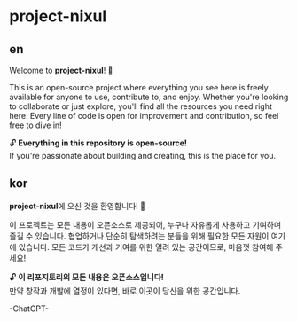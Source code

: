 # project-nixul

## en
Welcome to **project-nixul**! 🚀

This is an open-source project where everything you see here is freely available for anyone to use, contribute to, and enjoy. Whether you're looking to collaborate or just explore, you'll find all the resources you need right here. Every line of code is open for improvement and contribution, so feel free to dive in!

🔓 **Everything in this repository is open-source!**  
If you're passionate about building and creating, this is the place for you.

## kor
**project-nixul**에 오신 것을 환영합니다! 🚀

이 프로젝트는 모든 내용이 오픈소스로 제공되어, 누구나 자유롭게 사용하고 기여하며 즐길 수 있습니다. 협업하거나 단순히 탐색하려는 분들을 위해 필요한 모든 자원이 여기에 있습니다. 모든 코드가 개선과 기여를 위한 열려 있는 공간이므로, 마음껏 참여해 주세요!

🔓 **이 리포지토리의 모든 내용은 오픈소스입니다!**  
만약 창작과 개발에 열정이 있다면, 바로 이곳이 당신을 위한 공간입니다.

-ChatGPT-
